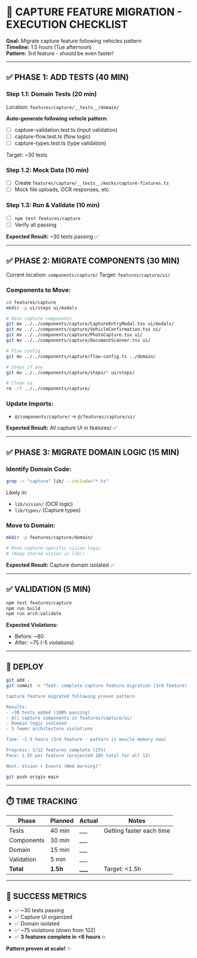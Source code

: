 # 📸 CAPTURE FEATURE MIGRATION - EXECUTION CHECKLIST

**Goal:** Migrate capture feature following vehicles pattern  
**Timeline:** 1.5 hours (Tue afternoon)  
**Pattern:** 3rd feature - should be even faster!

---

## ✅ **PHASE 1: ADD TESTS (40 MIN)**

### **Step 1.1: Domain Tests (20 min)**
Location: `features/capture/__tests__/domain/`

**Auto-generate following vehicle pattern:**
- [ ] capture-validation.test.ts (input validation)
- [ ] capture-flow.test.ts (flow logic)
- [ ] capture-types.test.ts (type validation)

Target: ~30 tests

### **Step 1.2: Mock Data (10 min)**
- [ ] Create `features/capture/__tests__/mocks/capture-fixtures.ts`
- [ ] Mock file uploads, OCR responses, etc.

### **Step 1.3: Run & Validate (10 min)**
- [ ] `npm test features/capture`
- [ ] Verify all passing

**Expected Result:** ~30 tests passing ✅

---

## ✅ **PHASE 2: MIGRATE COMPONENTS (30 MIN)**

Current location: `components/capture/`
Target: `features/capture/ui/`

### **Components to Move:**
```bash
cd features/capture
mkdir -p ui/steps ui/modals

# Main capture components
git mv ../../components/capture/CaptureEntryModal.tsx ui/modals/
git mv ../../components/capture/VehicleConfirmation.tsx ui/
git mv ../../components/capture/PhotoCapture.tsx ui/
git mv ../../components/capture/DocumentScanner.tsx ui/

# Flow config
git mv ../../components/capture/flow-config.ts ../domain/

# Steps if any
git mv ../../components/capture/steps/* ui/steps/

# Clean up
rm -rf ../../components/capture/
```

### **Update Imports:**
- `@/components/capture/` → `@/features/capture/ui/`

**Expected Result:** All capture UI in features/ ✅

---

## ✅ **PHASE 3: MIGRATE DOMAIN LOGIC (15 MIN)**

### **Identify Domain Code:**
```bash
grep -r "capture" lib/ --include="*.ts"
```

Likely in:
- `lib/vision/` (OCR logic)
- `lib/types/` (Capture types)

### **Move to Domain:**
```bash
mkdir -p features/capture/domain/

# Move capture-specific vision logic
# (Keep shared vision in lib/)
```

**Expected Result:** Capture domain isolated ✅

---

## ✅ **VALIDATION (5 MIN)**

```bash
npm test features/capture
npm run build
npm run arch:validate
```

**Expected Violations:**
- Before: ~80
- After: ~75 (-5 violations)

---

## 🚀 **DEPLOY**

```bash
git add .
git commit -m "feat: complete capture feature migration (3rd feature)

Capture feature migrated following proven pattern.

Results:
- ~30 tests added (100% passing)
- All capture components in features/capture/ui/
- Domain logic isolated
- 5 fewer architecture violations

Time: ~1.5 hours (3rd feature - pattern is muscle memory now)

Progress: 3/12 features complete (25%)
Pace: 1.5h per feature (projected 18h total for all 12)

Next: Vision + Events (Wed morning)"

git push origin main
```

---

## ⏱️ **TIME TRACKING**

| Phase | Planned | Actual | Notes |
|-------|---------|--------|-------|
| Tests | 40 min | ___ | Getting faster each time |
| Components | 30 min | ___ | |
| Domain | 15 min | ___ | |
| Validation | 5 min | ___ | |
| **Total** | **1.5h** | **___** | Target: <1.5h |

---

## 🎯 **SUCCESS METRICS**

- ✅ ~30 tests passing
- ✅ Capture UI organized
- ✅ Domain isolated
- ✅ ~75 violations (down from 102)
- ✅ **3 features complete in <6 hours** 🔥

**Pattern proven at scale!** ✨
